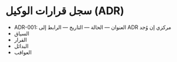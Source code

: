 # سجل قرارات الوكيل (ADR)

- ADR-001: العنوان — الحالة — التاريخ — الرابط إلى ADR مركزي إن وُجد
- السياق
- القرار
- البدائل
- العواقب
